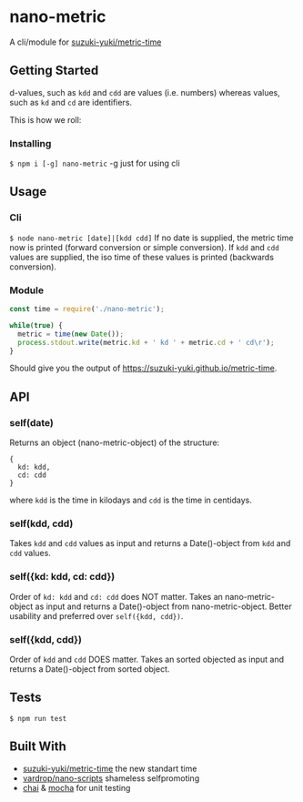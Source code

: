 # nano-metric

A cli/module for [suzuki-yuki/metric-time](https://github.com/suzuki-yuki/metric-time)

## Getting Started

d-values, such as `kdd` and `cdd` are values (i.e. numbers) 
whereas values, such as `kd` and `cd` are identifiers.

This is how we roll:

### Installing

`$ npm i [-g] nano-metric` -g just for using cli

## Usage

### Cli

`$ node nano-metric [date]|[kdd cdd]`
If no date is supplied, the metric time now is printed (forward conversion or simple conversion).
If `kdd` and `cdd` values are supplied, the iso time of these values is printed (backwards conversion).

### Module
```javascript
const time = require('./nano-metric');

while(true) {
  metric = time(new Date());
  process.stdout.write(metric.kd + ' kd ' + metric.cd + ' cd\r');
}
```
Should give you the output of https://suzuki-yuki.github.io/metric-time.

## API

### self(date)

Returns an object (nano-metric-object) of the structure:
```
{
  kd: kdd,
  cd: cdd
}
```
where `kdd` is the time in kilodays and `cdd` is the time in centidays.

### self(kdd, cdd)

Takes `kdd` and `cdd` values as input and
returns a Date()-object from `kdd` and `cdd` values.

### self({kd: kdd, cd: cdd})

Order of `kd: kdd` and `cd: cdd` does NOT matter.
Takes an nano-metric-object as input and
returns a Date()-object from nano-metric-object.
Better usability and preferred over `self({kdd, cdd})`.

### self({kdd, cdd})

Order of `kdd` and `cdd` DOES matter.
Takes an sorted objected as input and
returns a Date()-object from sorted object.

## Tests

`$ npm run test`

## Built With

* [suzuki-yuki/metric-time](https://github.com/suzuki-yuki/metric-time) the new standart time
* [vardrop/nano-scripts](https://github.com/vardrop/nano-scripts) shameless selfpromoting
* [chai](https://github.com/chaijs/chai) & [mocha](https://github.com/mochajs/mocha) for unit testing
